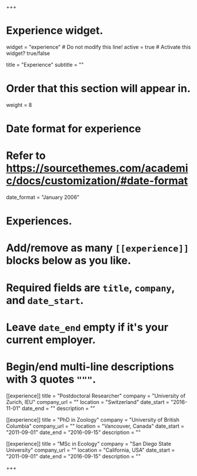+++
# Experience widget.
widget = "experience"  # Do not modify this line!
active = true  # Activate this widget? true/false

title = "Experience"
subtitle = ""

# Order that this section will appear in.
weight = 8

# Date format for experience
#   Refer to https://sourcethemes.com/academic/docs/customization/#date-format
date_format = "January 2006"

# Experiences.
#   Add/remove as many `[[experience]]` blocks below as you like.
#   Required fields are `title`, `company`, and `date_start`.
#   Leave `date_end` empty if it's your current employer.
#   Begin/end multi-line descriptions with 3 quotes `"""`.
[[experience]]
  title = "Postdoctoral Researcher"
  company = "University of Zurich, IEU"
  company_url = ""
  location = "Switzerland"
  date_start = "2016-11-01"
  date_end = ""
  description = ""

[[experience]]
  title = "PhD in Zoology"
  company = "University of British Columbia"
  company_url = ""
  location = "Vancouver, Canada"
  date_start = "2011-09-01"
  date_end = "2016-09-15"
  description = ""
  
[[experience]]
  title = "MSc in Ecology"
  company = "San Diego State University"
  company_url = ""
  location = "California, USA"
  date_start = "2011-09-01"
  date_end = "2016-09-15"
  description = ""

+++
